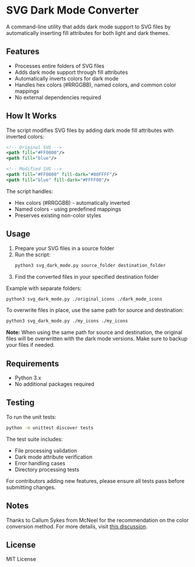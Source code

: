 # SVG Dark Mode Converter

A command-line utility that adds dark mode support to SVG files by automatically inserting fill attributes for both light and dark themes.

## Features

- Processes entire folders of SVG files
- Adds dark mode support through fill attributes
- Automatically inverts colors for dark mode
- Handles hex colors (#RRGGBB), named colors, and common color mappings
- No external dependencies required

## How It Works

The script modifies SVG files by adding dark mode fill attributes with inverted colors:

```xml
<!-- Original SVG -->
<path fill="#FF0000"/>
<path fill="blue"/>

<!-- Modified SVG -->
<path fill="#FF0000" fill-dark="#00FFFF"/>
<path fill="blue" fill-dark="#FFFF00"/>
```

The script handles:
- Hex colors (#RRGGBB) - automatically inverted
- Named colors - using predefined mappings
- Preserves existing non-color styles

## Usage

1. Prepare your SVG files in a source folder
2. Run the script:
    ```bash
    python3 svg_dark_mode.py source_folder destination_folder
    ```
3. Find the converted files in your specified destination folder

Example with separate folders:
```bash
python3 svg_dark_mode.py ./original_icons ./dark_mode_icons
```

To overwrite files in place, use the same path for source and destination:
```bash
python3 svg_dark_mode.py ./my_icons ./my_icons
```

**Note:** When using the same path for source and destination, the original files will be overwritten with the dark mode versions. Make sure to backup your files if needed.

## Requirements

- Python 3.x
- No additional packages required

## Testing

To run the unit tests:

```bash
python -m unittest discover tests
```

The test suite includes:
- File processing validation
- Dark mode attribute verification
- Error handling cases
- Directory processing tests

For contributors adding new features, please ensure all tests pass before submitting changes.

## Notes
Thanks to Callum Sykes from McNeel for the recommendation on the color conversion method. For more details, visit [this discussion](https://discourse.mcneel.com/t/changing-dark-mode-icon-setting-doesnt-stick-the-first-time/193038/7?u=bfrederick).

## License

MIT License